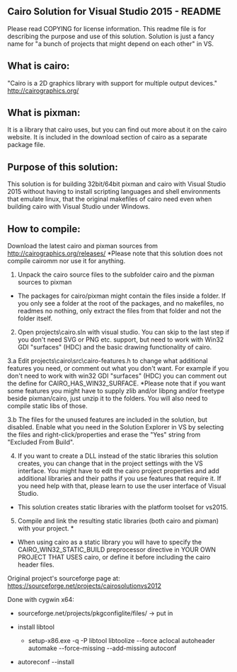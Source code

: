 Cairo Solution for Visual Studio 2015 - README
----------------------------------------------

Please read COPYING for license information. This readme file is for
describing the purpose and use of this solution. Solution is just a fancy
name for "a bunch of projects that might depend on each other" in VS.

What is cairo:
---------------------------------------
"Cairo is a 2D graphics library with support for multiple output devices."
http://cairographics.org/

What is pixman:
---------------------------------------
It is a library that cairo uses, but you can find out more about it on the
cairo website. It is included in the download section of cairo as a
separate package file.

Purpose of this solution:
---------------------------------------
This solution is for building 32bit/64bit pixman and cairo with Visual Studio
2015 without having to install scripting languages and shell environments
that emulate linux, that the original makefiles of cairo need even when
building cairo with Visual Studio under Windows.

How to compile:
---------------------------------------
Download the latest cairo and pixman sources from
http://cairographics.org/releases/
*Please note that this solution does not compile cairomm nor use it
for anything.

1. Unpack the cairo source files to the subfolder cairo and the
pixman sources to pixman

* The packages for cairo/pixman might contain the files inside a folder. If
you only see a folder at the root of the packages, and no makefiles, no
readmes no nothing, only extract the files from that folder and not the
folder itself.

2. Open projects\cairo.sln with visual studio. You can skip to the last
step if you don't need SVG or PNG etc. support, but need to work with
Win32 GDI "surfaces" (HDC) and the basic drawing functionality of cairo.

3.a Edit projects\cairo\src\cairo-features.h to change what
additional features you need, or comment out what you don't want. For
example if you don't need to work with win32 GDI "surfaces" (HDC) you can
comment out the define for CAIRO_HAS_WIN32_SURFACE.
*Please note that if you want some features you might have to supply zlib
and/or libpng and/or freetype beside pixman/cairo, just unzip it to the folders. 
You will also need to compile static libs of those.

3.b The files for the unused features are included in the solution, but
disabled. Enable what you need in the Solution Explorer in VS by selecting
the files and right-click/properties and erase the "Yes" string from
"Excluded From Build".

4. If you want to create a DLL instead of the static libraries this solution
creates, you can change that in the project settings with the VS interface.
You might have to edit the cairo project properties and add additional
libraries and their paths if you use features that require it. If you need
help with that, please learn to use the user interface of Visual Studio.

* This solution creates static libraries with the platform toolset for
vs2015.

5. Compile and link the resulting static libraries (both cairo and pixman)
with your project. *

* When using cairo as a static library you will have to specify the
CAIRO_WIN32_STATIC_BUILD preprocessor directive in YOUR OWN PROJECT THAT
USES cairo, or define it before including the cairo header files.

Original project's sourceforge page at:
https://sourceforge.net/projects/cairosolutionvs2012


Done with cygwin x64:
- sourceforge.net/projects/pkgconfiglite/files/ -> put in 
- install libtool
	- setup-x86.exe -q -P libtool
libtoolize --force
aclocal
autoheader
automake --force-missing --add-missing
autoconf

- autoreconf --install